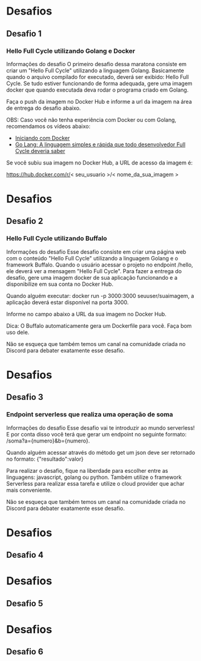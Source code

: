 
# Desafios
## Desafio 1
### Hello Full Cycle utilizando Golang e Docker

Informações do desafio
O primeiro desafio dessa maratona consiste em criar um "Hello Full Cycle" utilizando a linguagem Golang.
Basicamente quando o arquivo compilado for executado, deverá ser exibido: Hello Full Cycle.
Se tudo estiver funcionando de forma adequada, gere uma imagem docker que quando executada deva rodar o programa criado em Golang.

Faça o push da imagem no Docker Hub e informe a url da imagem na área de entrega do desafio abaixo.

OBS: Caso você não tenha experiência com Docker ou com Golang, recomendamos os vídeos abaixo:
- [Iniciando com Docker](https://www.youtube.com/watch?v=39Jl_M3nUTo)
- [Go Lang: A linguagem simples e rápida que todo desenvolvedor Full Cycle deveria saber](https://www.youtube.com/watch?v=jzUCK3ElaN4)

Se você subiu sua imagem no Docker Hub, a URL de acesso da imagem é:

https://hub.docker.com/r/< seu_usuario >/< nome_da_sua_imagem >


# Desafios
## Desafio 2
### Hello Full Cycle utilizando Buffalo

Informações do desafio
Esse desafio consiste em criar uma página web com o conteúdo "Hello Full Cycle" utilizando a linguagem Golang e o framework Buffalo.
Quando o usuário acessar o projeto no endpoint /hello, ele deverá ver a mensagem "Hello Full Cycle".
Para fazer a entrega do desafio, gere uma imagem docker de sua aplicação funcionando e a disponibilize em sua conta no Docker Hub.

Quando alguém executar: docker run -p 3000:3000 seuuser/suaimagem, a aplicação deverá estar disponível na porta 3000.

Informe no campo abaixo a URL da sua imagem no Docker Hub.

Dica: O Buffalo automaticamente gera um Dockerfile para você. Faça bom uso dele.

Não se esqueça que também temos um canal na comunidade criada no Discord para debater exatamente esse desafio.


# Desafios
## Desafio 3
### Endpoint serverless que realiza uma operação de soma

Informações do desafio
Esse desafio vai te introduzir ao mundo serverless!
E por conta disso você terá que gerar um endpoint no seguinte formato: /soma?a={numero}&b={numero}.

Quando alguém acessar através do método get um json deve ser retornado no formato:
{"resultado":valor}

Para realizar o desafio, fique na liberdade para escolher entre as linguagens: javascript, golang ou python. Também utilize o framework Serverless para realizar essa tarefa e utilize o cloud provider que achar mais conveniente.

Não se esqueça que também temos um canal na comunidade criada no Discord para debater exatamente esse desafio.


# Desafios
## Desafio 4
### 


# Desafios
## Desafio 5
### 


# Desafios
## Desafio 6
### 
